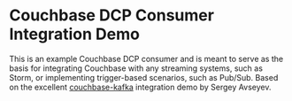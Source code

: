 # Couchbase DCP Consumer Integration Demo

This is an example Couchbase DCP consumer and is meant to serve as the basis for integrating Couchbase with any streaming systems, such as Storm, or implementing trigger-based scenarios, such as Pub/Sub.
Based on the excellent [couchbase-kafka](https://github.com/avsej/kafka-couchbase-demo) integration demo by Sergey Avseyev.